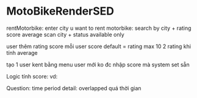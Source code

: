 # MotoBikeRenderSED
rentMotorbike:
enter city u want to rent motorbike:
search  by city + rating score average
scan city + status available only

user thêm rating score
mỗi user score default = rating  max 10    2 rating
khi tính average 

tạo 1 user kent bằng menu
user mới ko đc nhập score mà system set sẵn

Logic tính score:
vd: 



Question:
time period detail: overlapped quá thời gian

